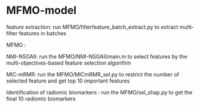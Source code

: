 # MFMO-model

feature extraction:  run MFMO/filterfeature_batch_extract.py to extract multi-filter features in batches


MFMO : 
  
  NMI-NSGAII: run the MFMO/NMI-NSGAII/main.m to select features by the multi-objectives-based feature selection algorithm
  
  MIC-mRMR: run the MFMO/MICmRMR_sel.py to restrict the number of selected feature and get top 10 important features
  
  Identification of radiomic biomarkers : run the MFMO/sel_shap.py to get the final 10 radiomic biomarkers
